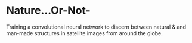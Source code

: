 # Nature...Or-Not-
Training a convolutional neural network to discern between natural &amp; and man-made structures in satellite images from around the globe.
